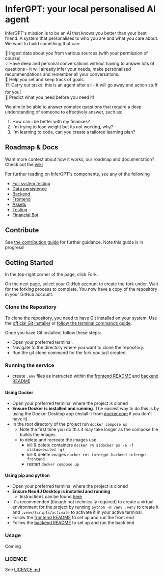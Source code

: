 # InferGPT: your local personalised AI agent

InferGPT's mission is to be an AI that knows you better than your best friend. A system that personalises to who you are and what you care about. We want to build something that can:

🔗 Ingest data about you from various sources (with your permission of course)  
💡 Have deep and personal conversations without having to answer lots of questions - it will already infer your needs, make personalised recommendations and remember all your conversations.  
🎯 Help you set and keep track of goals.  
🏗️ Carry out tasks: this is an agent after all - it will go away and action stuff for you!  
🔮 Predict what you need before you need it!  

We aim to be able to answer complex questions that require a deep understanding of someone to effectively answer, such as:
1) How can i be better with my finances?
2) I'm trying to lose weight but its not working, why? 
3) I'm learning to code, can you create a tailored learning plan?  

## Roadmap & Docs
Want more context about how it works, our roadmap and documentation? Check out the [wiki](https://github.com/WaitThatShouldntWork/InferGPT/wiki)

For further reading on InferGPT's components, see any of the following
- [Full system testing](test/README.md)
- [Data persistence](data/README.md)
- [Backend](backend/README.md)
- [Frontend](frontend/README.md)
- [Assets](assets/README.md)
- [Testing](test/README.md)
- [Financial Bot](financialhealthcheckScottLogic/README.md)

## Contribute
See [the contribution guide](CONTRIBUTING.md) for further guidance. Note this guide is in progress!

## Getting Started

In the top-right corner of the page, click Fork.

On the next page, select your GitHub account to create the fork under.
Wait for the forking process to complete. You now have a copy of the repository in your GitHub account.

### Clone the Repository

To clone the repository, you need to have Git installed on your system. Use the [official Git installer](https://git-scm.com/download/win) or [follow the terminal commands guide](https://git-scm.com/book/en/v2/Getting-Started-Installing-Git).

Once you have Git installed, follow these steps:

- Open your preferred terminal.
- Navigate to the directory where you want to clone the repository.
- Run the git clone command for the fork you just created.

### Running the service
- create `.env` files as instructed within the [frontend README](frontend/README.md) and [backend README](backend/README.md)

#### Using Docker
- Open your preferred terminal where the project is cloned
- **Ensure Docker is installed and running**. The easiest way to do this is by using the Docker Desktop app (install it from [docker.com](docker.com) if you don't have it).
- In the root directory of the project run `docker compose up`
  - Note the first time you do this it may take longer as the compose file builds the images
  - to delete and recreate the images use
    - kill & delete containers `docker rm $(docker ps -a -f status=exited -q)`
    - kill & delete images `docker rmi infergpt-backend infergpt-frontend`
    - restart `docker compose up`

#### Using pip and python
- Open your preferred terminal where the project is cloned
- **Ensure Neo4J Desktop is installed and running**
  - Instructions can be found [here](https://neo4j.com/docs/desktop-manual/current/installation/)
- It's recommended (though not technically required) to create a virtual environment for the project by running `python -m venv .venv` to create it and `.venv/Scripts/activate` to activate it in your active terminal.
- Follow the [frontend README](frontend/README.md) to set up and run the front end
- Follow the [backend README](backend/README.md) to set up and run the back end
 
### Usage
Coming

### LICENCE
See [LICENCE.md](LICENCE.md)
